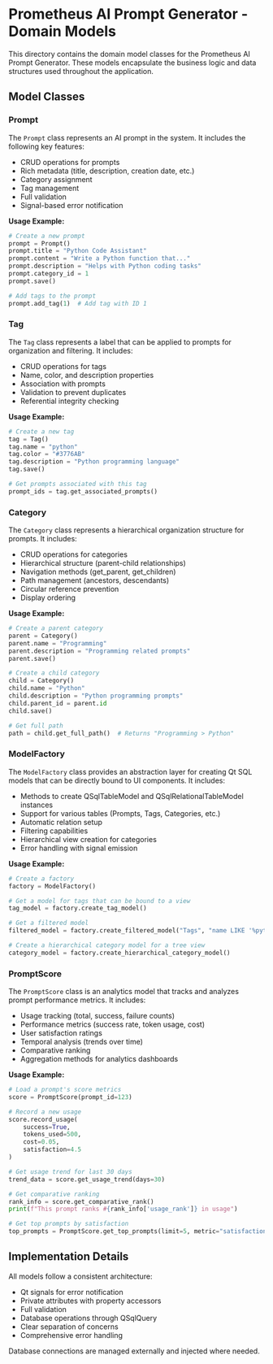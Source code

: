 # Prometheus AI Prompt Generator - Domain Models

This directory contains the domain model classes for the Prometheus AI Prompt Generator. These models encapsulate the business logic and data structures used throughout the application.

## Model Classes

### Prompt

The `Prompt` class represents an AI prompt in the system. It includes the following key features:

- CRUD operations for prompts
- Rich metadata (title, description, creation date, etc.)
- Category assignment
- Tag management
- Full validation
- Signal-based error notification

**Usage Example:**
```python
# Create a new prompt
prompt = Prompt()
prompt.title = "Python Code Assistant"
prompt.content = "Write a Python function that..."
prompt.description = "Helps with Python coding tasks"
prompt.category_id = 1
prompt.save()

# Add tags to the prompt
prompt.add_tag(1)  # Add tag with ID 1
```

### Tag

The `Tag` class represents a label that can be applied to prompts for organization and filtering. It includes:

- CRUD operations for tags
- Name, color, and description properties
- Association with prompts
- Validation to prevent duplicates
- Referential integrity checking

**Usage Example:**
```python
# Create a new tag
tag = Tag()
tag.name = "python"
tag.color = "#3776AB"
tag.description = "Python programming language"
tag.save()

# Get prompts associated with this tag
prompt_ids = tag.get_associated_prompts()
```

### Category

The `Category` class represents a hierarchical organization structure for prompts. It includes:

- CRUD operations for categories
- Hierarchical structure (parent-child relationships)
- Navigation methods (get_parent, get_children)
- Path management (ancestors, descendants)
- Circular reference prevention
- Display ordering

**Usage Example:**
```python
# Create a parent category
parent = Category()
parent.name = "Programming"
parent.description = "Programming related prompts"
parent.save()

# Create a child category
child = Category()
child.name = "Python"
child.description = "Python programming prompts"
child.parent_id = parent.id
child.save()

# Get full path
path = child.get_full_path()  # Returns "Programming > Python"
```

### ModelFactory

The `ModelFactory` class provides an abstraction layer for creating Qt SQL models that can be directly bound to UI components. It includes:

- Methods to create QSqlTableModel and QSqlRelationalTableModel instances
- Support for various tables (Prompts, Tags, Categories, etc.)
- Automatic relation setup
- Filtering capabilities
- Hierarchical view creation for categories
- Error handling with signal emission

**Usage Example:**
```python
# Create a factory
factory = ModelFactory()

# Get a model for tags that can be bound to a view
tag_model = factory.create_tag_model()

# Get a filtered model
filtered_model = factory.create_filtered_model("Tags", "name LIKE '%python%'")

# Create a hierarchical category model for a tree view
category_model = factory.create_hierarchical_category_model()
```

### PromptScore

The `PromptScore` class is an analytics model that tracks and analyzes prompt performance metrics. It includes:

- Usage tracking (total, success, failure counts)
- Performance metrics (success rate, token usage, cost)
- User satisfaction ratings
- Temporal analysis (trends over time)
- Comparative ranking
- Aggregation methods for analytics dashboards

**Usage Example:**
```python
# Load a prompt's score metrics
score = PromptScore(prompt_id=123)

# Record a new usage
score.record_usage(
    success=True,
    tokens_used=500,
    cost=0.05,
    satisfaction=4.5
)

# Get usage trend for last 30 days
trend_data = score.get_usage_trend(days=30)

# Get comparative ranking
rank_info = score.get_comparative_rank()
print(f"This prompt ranks #{rank_info['usage_rank']} in usage")

# Get top prompts by satisfaction
top_prompts = PromptScore.get_top_prompts(limit=5, metric="satisfaction")
```

## Implementation Details

All models follow a consistent architecture:

- Qt signals for error notification
- Private attributes with property accessors
- Full validation
- Database operations through QSqlQuery
- Clear separation of concerns
- Comprehensive error handling

Database connections are managed externally and injected where needed. 